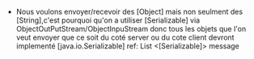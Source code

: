 

-   Nous voulons envoyer/recevoir des [Object] mais non seulment des [String],c'est pourquoi qu'on a utiliser [Serializable] via ObjectOutPutStream/ObjectInpuStream
    donc tous les objets que l'on veut envoyer que ce soit du coté server ou du cote client devront implementé [java.io.Serializable]
    ref: List <[Serializable]> message



